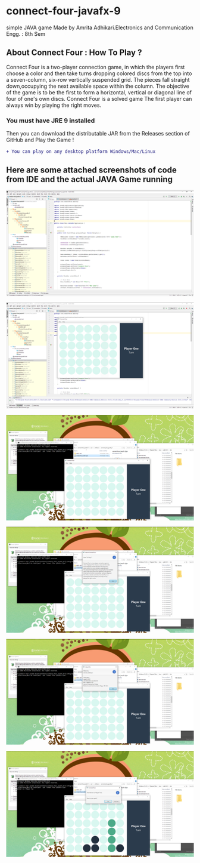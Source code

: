 # connect-four-javafx-9
simple JAVA game Made by Amrita Adhikari.Electronics and Communication Engg. : 8th Sem

## About Connect Four : How To Play ?
Connect Four is a two-player connection game, in which the players first choose a color and then take turns dropping colored discs from the top into a seven-column, six-row vertically suspended grid. The pieces fall straight down,occupying the next available space within the column. The objective of the game is to be the first to form a horizontal, vertical or diagonal line of four of one's own discs. Connect Four is a solved game The first player can always win by playing the right moves.

### You must have JRE 9 installed
Then you can download the distributable JAR from the Releases section of GitHub and Play the Game !
```diff
+ You can play on any desktop platform Windows/Mac/Linux
```

## Here are some attached screenshots of code from IDE and the actual JAVA Game running

![1.png](https://github.com/04amrita/connect-four-javafx-9/blob/main/blob/C%20(1).png?raw=true)

![2.png](https://github.com/04amrita/connect-four-javafx-9/blob/main/blob/C%20(2).png?raw=true)

![3.png](https://github.com/04amrita/connect-four-javafx-9/blob/main/blob/C%20(3).png?raw=true)

![4.png](https://github.com/04amrita/connect-four-javafx-9/blob/main/blob/C%20(4).png?raw=true)

![5.png](https://github.com/04amrita/connect-four-javafx-9/blob/main/blob/C%20(5).png?raw=true)

![6.png](https://github.com/04amrita/connect-four-javafx-9/blob/main/blob/C%20(6).png?raw=true)
